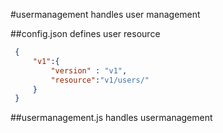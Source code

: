#usermanagement
handles user management

##config.json
defines user resource

   ```json
    {
        "v1":{
            "version" : "v1",
            "resource":"v1/users/"
        }
    }

   ```
##usermanagement.js
handles usermanagement